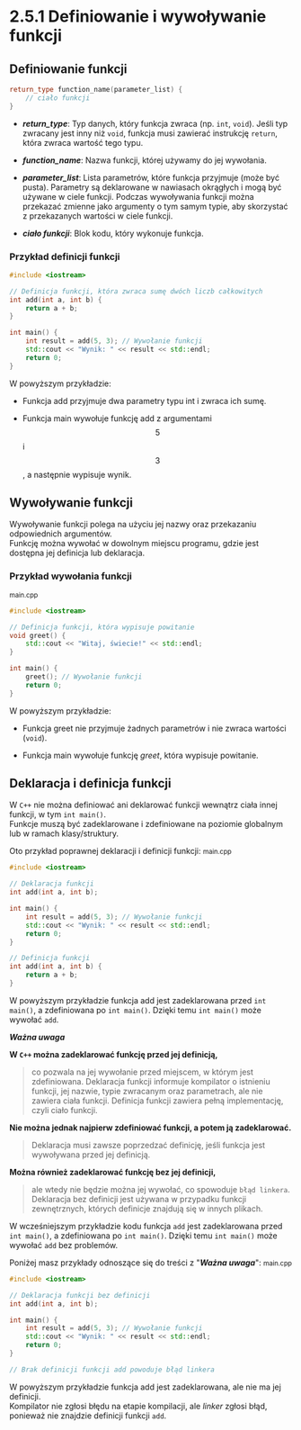 # 2.5.1 Definiowanie i wywoływanie funkcji

 

## Definiowanie funkcji

 

```cpp
return_type function_name(parameter_list) {
    // ciało funkcji
}
```
- __*return_type*__: Typ danych, który funkcja zwraca (np. `int`, `void`). Jeśli typ zwracany jest inny niż `void`, funkcja musi zawierać instrukcję `return`, która zwraca wartość tego typu.

- __*function_name*__: Nazwa funkcji, której używamy do jej wywołania.

- __*parameter_list*__: Lista parametrów, które funkcja przyjmuje (może być pusta). Parametry są deklarowane w nawiasach okrągłych i mogą być używane w ciele funkcji. Podczas wywoływania funkcji można przekazać zmienne jako argumenty o tym samym typie, aby skorzystać z przekazanych wartości w ciele funkcji.

- __*ciało funkcji*__: Blok kodu, który wykonuje funkcja.

### Przykład definicji funkcji

```cpp
#include <iostream>

// Definicja funkcji, która zwraca sumę dwóch liczb całkowitych
int add(int a, int b) {
    return a + b;
}

int main() {
    int result = add(5, 3); // Wywołanie funkcji
    std::cout << "Wynik: " << result << std::endl;
    return 0;
}
```

W powyższym przykładzie:

- Funkcja add przyjmuje dwa parametry typu int i zwraca ich sumę.

- Funkcja main wywołuje funkcję add z argumentami $$5$$ i $$3$$, a następnie wypisuje wynik.

## Wywoływanie funkcji

Wywoływanie funkcji polega na użyciu jej nazwy oraz przekazaniu odpowiednich argumentów.  
Funkcję można wywołać w dowolnym miejscu programu, gdzie jest dostępna jej definicja lub deklaracja.

### Przykład wywołania funkcji

<small>main.cpp</small>

```cpp
#include <iostream>

// Definicja funkcji, która wypisuje powitanie
void greet() {
    std::cout << "Witaj, świecie!" << std::endl;
}

int main() {
    greet(); // Wywołanie funkcji
    return 0;
}
```
W powyższym przykładzie:

- Funkcja greet nie przyjmuje żadnych parametrów i nie zwraca wartości (`void`).

- Funkcja main wywołuje funkcję *greet*, która wypisuje powitanie.

## Deklaracja i definicja funkcji

W `C++` nie można definiować ani deklarować funkcji wewnątrz ciała innej funkcji, w tym `int main()`.  
Funkcje muszą być zadeklarowane i zdefiniowane na poziomie globalnym lub w ramach klasy/struktury.

Oto przykład poprawnej deklaracji i definicji funkcji:
<small>main.cpp</small>

```cpp
#include <iostream>

// Deklaracja funkcji
int add(int a, int b);

int main() {
    int result = add(5, 3); // Wywołanie funkcji
    std::cout << "Wynik: " << result << std::endl;
    return 0;
}

// Definicja funkcji
int add(int a, int b) {
    return a + b;
}
```
W powyższym przykładzie funkcja add jest zadeklarowana przed `int main()`, a zdefiniowana po `int main()`.
Dzięki temu `int main()` może wywołać `add`.

<div data-hint="warning">

__*Ważna uwaga*__

__W `C++` można zadeklarować funkcję przed jej definicją,__   
> co pozwala na jej wywołanie przed miejscem, w którym jest zdefiniowana. Deklaracja funkcji informuje kompilator o istnieniu funkcji, jej nazwie, typie zwracanym oraz parametrach, ale nie zawiera ciała funkcji. Definicja funkcji zawiera pełną implementację, czyli ciało funkcji.

__Nie można jednak najpierw zdefiniować funkcji, a potem ją zadeklarować.__  
> Deklaracja musi zawsze poprzedzać definicję, jeśli funkcja jest wywoływana przed jej definicją.

__Można również zadeklarować funkcję bez jej definicji,__  
> ale wtedy nie będzie można jej wywołać, co spowoduje `błąd linkera`. Deklaracja bez definicji jest używana w przypadku funkcji zewnętrznych, których definicje znajdują się w innych plikach.

</div>

W wcześniejszym przykładzie kodu funkcja `add` jest zadeklarowana przed `int main()`, a zdefiniowana po `int main()`. Dzięki temu `int main()` może wywołać `add` bez problemów.

Poniżej masz przykłady odnoszące się do treści z "__*Ważna uwaga*__":
<small>main.cpp</small>

```cpp
#include <iostream>

// Deklaracja funkcji bez definicji
int add(int a, int b);

int main() {
    int result = add(5, 3); // Wywołanie funkcji
    std::cout << "Wynik: " << result << std::endl;
    return 0;
}

// Brak definicji funkcji add powoduje błąd linkera
```
W powyższym przykładzie funkcja add jest zadeklarowana, ale nie ma jej definicji.  
Kompilator nie zgłosi błędu na etapie kompilacji, ale *linker* zgłosi błąd, ponieważ nie znajdzie definicji funkcji `add`.